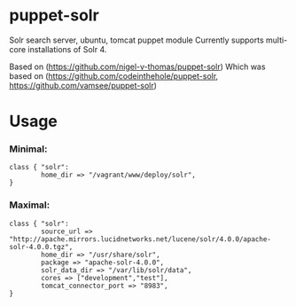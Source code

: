 puppet-solr
===========

Solr search server, ubuntu, tomcat puppet module
Currently supports multi-core installations of Solr 4.

Based on (https://github.com/nigel-v-thomas/puppet-solr)
Which was based on (https://github.com/codeinthehole/puppet-solr, https://github.com/vamsee/puppet-solr)

Usage
======
### Minimal:

    class { "solr":
            home_dir => "/vagrant/www/deploy/solr",
    }

### Maximal:

    class { "solr":
	        source_url => "http://apache.mirrors.lucidnetworks.net/lucene/solr/4.0.0/apache-solr-4.0.0.tgz",
	        home_dir => "/usr/share/solr",
	        package => "apache-solr-4.0.0",
	        solr_data_dir => "/var/lib/solr/data",
	        cores => ["development","test"],
	        tomcat_connector_port => "8983",
    }